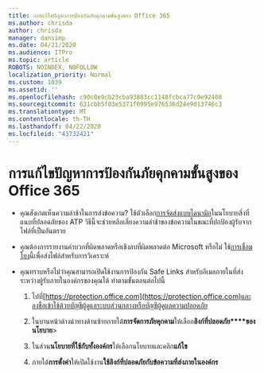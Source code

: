 ```yaml
---
title: การแก้ไขปัญหาการป้องกันภัยคุกคามขั้นสูงของ Office 365
ms.author: chrisda
author: chrisda
manager: dansimp
ms.date: 04/21/2020
ms.audience: ITPro
ms.topic: article
ROBOTS: NOINDEX, NOFOLLOW
localization_priority: Normal
ms.custom: 1039
ms.assetid: ''
ms.openlocfilehash: c90c8e9cb23cba93883cc1148fcbca77c9e92408
ms.sourcegitcommit: 631cbb5f03e5371f0995e976536d24e9d13746c3
ms.translationtype: MT
ms.contentlocale: th-TH
ms.lasthandoff: 04/22/2020
ms.locfileid: "43732421"
---
```

# <a name="troubleshooting-office-365-advanced-threat-protection"></a>การแก้ไขปัญหาการป้องกันภัยคุกคามขั้นสูงของ Office 365

- คุณสังเกตเห็นความล่าช้าในการส่งข้อความ? ใช้ตัวเลือก[การจัดส่งแบบไดนามิก](https://docs.microsoft.com/office365/securitycompliance/dynamic-delivery-and-previewing)ในนโยบายสิ่งที่แนบที่ปลอดภัยของ ATP วิธีนี้จะช่วยหลีกเลี่ยงความล่าช้าของข้อความในขณะที่ปกป้องผู้รับจากไฟล์ที่เป็นอันตราย

- คุณต้องการรายงานค่าบวกที่ผิดพลาดหรือเชิงลบที่ผิดพลาดต่อ Microsoft หรือไม่ ใช้[การเชื่อมโยง](https://www.microsoft.com/wdsi/filesubmission/)นี้เพื่อส่งไฟล์สําหรับการวิเคราะห์

- คุณทราบหรือไม่ว่าคุณสามารถเปิดใช้งานการป้องกัน Safe Links สําหรับอีเมลภายในที่ส่งระหว่างผู้รับภายในองค์กรของคุณได้ ทําตามขั้นตอนต่อไปนี้

  1. ไปที่[https://protection.office.com](https://protection.office.com)และลงชื่อเข้าใช้ด้วยบัญชีผู้ดูแลระบบส่วนกลางหรือบัญชีผู้ดูแลความปลอดภัย

  2. ในบานหน้าต่างนําทางด้านซ้ายภายใต้**การจัดการภัยคุกคาม**ให้เลือก**ลิงก์ที่ปลอดภัย****ของนโยบาย**\>

  3. ในส่วน**นโยบายที่ใช้กับทั้งองค์กร**ให้เลือกนโยบายและคลิก**แก้ไข**

  4. ภายใต้**การตั้งค่า**ให้เปิดใช้งาน**ใช้ลิงก์ที่ปลอดภัยกับข้อความที่ส่งภายในองค์กร**
